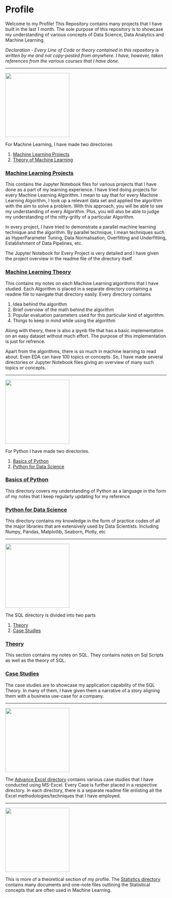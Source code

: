 # Profile
Welcome to my Profile!
This Repository contains many projects that I have built in the last 1 month. The sole purpose of this repository is to showcase my understanding of various concepts of Data Science, Data Analytics and Machine Learning.

*Declaration - Every Line of Code or theory contained in this repository is written by me and not copy-pasted from anywhere. I have, however, taken references from the various courses that I have done.*
***
<img src = https://github.com/SaharshSikaria/ProfileinBuilding/blob/main/Images/machine-banner.png height width = '200' height = '100'/>

For Machine Learning, I have made two directories
1. [Machine Learning Projects](ML%20Projects/Readme.md)
2. [Theory of Machine Learning](ML%20Theory)

### [Machine Learning Projects](ML%20Projects/Readme.md)
This contains the Jupyter Notebook files for various projects that I have done as a part of my learning experience. I have tried doing projects for every Machine Learning Algorithm. I mean to say that for every Machine Learning Algorithm, I took up a relevant data set and applied the algorithm with the aim to solve a problem. With this approach, you will be able to see my understanding of every Algorithm. Plus, you will also be able to judge my understanding of the nitty-gritty of a particular Algorithm.

In every project, I have tried to demonstrate a parallel machine learning technique and the algorithm. By parallel technique, I mean techniques such as HyperParameter Tuning, Data Normalisation, Overfitting and Underfitting, Establishment of Data Pipelines, etc.

The Jupyter Notebook for Every Project is very detailed and I have given the project overview in the readme file of the directory itself.

### [Machine Learning Theory](ML%20Theory)
This contains my notes on each Machine Learning algorithms that I have studied. Each Algorithm is placed in a separate directory containing a readme file to navigate that directory easily. Every directory contains 
1. Idea behind the algorithm 
2. Brief overview of the math behind the algorithm 
3. Popular evaluation parameters used for this particular kind of algorithm.
4. Things to keep in mind while using the algorithm

Along with theory, there is also a ipynb file that has a basic implementation on an easy dataset without much effort. The purpose of this implementation is just for refrence.

Apart from the algorithms, there is so much in machine learning to read about. Even EDA can have 100 topics or concepts. So, I have made several directories or Jupyter Notebook files giving an overview of many such topics or concepts.

***
<img src = https://github.com/SaharshSikaria/ProfileinBuilding/blob/main/Images/newpythonlogo.png height width = '200' height = '100'/>

For Python I have made two directories.
1. [Basics of Python](Python%20Basics)
2. [Python for Data Science](Python%20for%20Data%20Science)

### [Basics of Python](Python%20Basics)
This directory covers my understanding of Python as a language in the form of my notes that I keep regularly updating for my reference

### [Python for Data Science](Python%20for%20Data%20Science/Readme.md)
This directory contains my knowledge in the form of practice codes of all the major libraries that are extensively used by Data Scientists. Including Numpy, Pandas, Matplotlib, Seaborn, Plotly, etc
***
<img src = https://github.com/SaharshSikaria/ProfileinBuilding/blob/main/Images/Sql_data_base_with_logo.png height width = '200' height = '100'/>

The SQL directory is divided into two parts
1. [Theory](SQL/Theory)
2. [Case Studies](SQL/Case%20Studies/Readme.md)

### [Theory](SQL/Theory)
This section contains my notes on SQL. They contains notes on Sql Scripts as well as the theory of SQL.

### [Case Studies](SQL/Case%20Studies/Readme.md)
The case studies are to showcase my application capability of the SQL Theory. In many of them, I have given them a narrative of a story aligning them with a business use-case for a company.
***
<img src = https://github.com/SaharshSikaria/ProfileinBuilding/blob/main/Images/cr%3Dt_0%25%2Cl_0%25%2Cw_100%25%2Ch_100%25.webp height width = '200' height = '100'/>

The [Advance Excel directory](Advance%20Excel/Readme.md) contains various case studies that I have conducted using MS-Excel. Every Case is further placed in a respective directory. In each directory, there is a separate readme file enlisting all the Excel methodologies/techniques that I have employed.
***
<img src = https://github.com/SaharshSikaria/ProfileinBuilding/blob/main/Images/dbcfb1972c1f67549d873d5258085efc.png height width = '200' height = '100'/>

This is more of a theoretical section of my profile. The [Statistics directory](Statics) contains many documents and one-note files outlining the Statistical concepts that are often used in Machine Learning.
